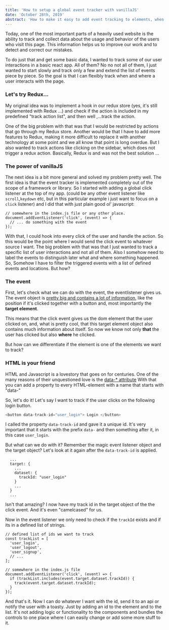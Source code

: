 ```yaml
---
title: 'How to setup a global event tracker with vanillaJS'
date: 'October 28th, 2019'
abstract: 'How to make it easy to add event tracking to elements, when they are interacted with without any additional logic to the event handlers'
---
```


Today, one of the most important parts of a heavily used website is the ability to track and collect data about the usage and behavior of the users who visit this page. This information helps us to improve our work and to detect and correct our mistakes.

To do just that and get some basic data, I wanted to track some of our user interactions in a basic react app. All of them? No no not all of them, I just wanted to start slowly and track only a few and extend the list of events piece by piece. So the goal is that I can flexibly track when and where a user interacts with the page.

### Let's try Redux...

My original idea was to implement a hook in our redux store (yes, it's still implemented with Redux ...) and check if the action is included in my predefined "track action list", and then well ,...track the action.

One of the big problem with that was that I would be restricted by actions that go through my Redux store. Another would be that I have to add more features to Redux, making it more difficult to replace it with another technology at some point and we all know that point is long overdue.
But I also wanted to track actions like clicking on the sidebar, which does not trigger a redux action.
Basically, Redux is and was not the best solution ...

### The power of vanillaJS

The next idea is a bit more general and solved my problem pretty well. The first idea is that the event tracker is implemented completely out of the scope of a framework or library. So I started with adding a global click listener at the top of my app. (could be any other event listener like `scroll`,`keydown` etc, but in this particular example i just want to focus on a `click` listener) and I did that with just plain good ol' javascript:

```js{2}
// somewhere in the index.js file or any other place.
document.addEventListener('click', (event) => {
  // ... do something with the event
});
```

With that, I could hook into every click of the user and handle the action. So this would be the point where I would send the click event to whatever source I want.
The big problem with that was that I just wanted to track a specific list of user interactions and not all of them. Also I somehow need to label the events to distinguish later what and where something happened. So, Somehow I have to filter the triggered events with a list of defined events and locations. But how?

### The event

First, let's check what we can do with the event, the eventlistener gives us.
The event object is [pretty big and contains a lot of information](https://developer.mozilla.org/en-US/docs/Web/API/MouseEvent), like the position if it's clicked together with a button and, most importantly the **target element**.

This means that the click event gives us the dom element that the user clicked on, and, what is pretty cool, that this target element object also contains much information about itself. So now we know not only **that** the user has clicked but also **where** he clicked.

But how can we differentiate if the element is one of the elements we want to track?

### HTML is your friend

HTML and Javascript is a lovestory that goes on for centuries. One of the many reasons of their
unquestioned love is the [data-\* attribute](https://www.w3schools.com/tags/att_data-.asp)
With that you can add a property to every HTML-element with a name that starts with "data-"

So, let's do it! Let's say I want to track if the user clicks on the following login button.

```js
<button data-track-id="user_login"> Login </button>
```

I called the property `data-track-id` and gave it a unique id. It's very important that it starts with the prefix `data-` and then something after it, in this case `user_login`.

But what can we do with it?
Remember the magic event listener object and the target object?
Let's look at it again after the `data-track-id` is applied.

```js{5}
  ...
  target: {
    ...
    dataset: {
      trackId: "user_login"
    }
    ...
  }
  ...
```

Isn't that amazing? I now have my track id in the target object of the the click event. And it's even "camelcased" for us.

Now in the event listener we only need to check if the `trackId` exists and if its in a defined list of strings.

```js{11}
// defined list of ids we want to track
const trackList = [
  'user_login',
  'user_logout',
  'user_signup',
  // ...
];

// somewhere in the index.js file
document.addEventListener('click', (event) => {
  if (trackList.includes(event.target.dataset.trackId)) {
    track(event.target.dataset.trackId);
  }
});
```

And that's it. Now I can do whatever I want with the id, send it to an api or notify the user with a toasty.
Just by adding an id to the element and to the list. It's not adding logic or functionality to the components and bundles the controls to one place where I can easily change or add some more stuff to it.
